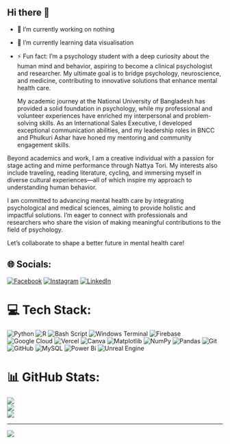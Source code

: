 ## Hi there 👋

- 🔭 I’m currently working on nothing
- 🌱 I’m currently learning data visualisation
- ⚡ Fun fact: I’m a psychology student with a deep curiosity about the human mind and behavior, aspiring to become a clinical psychologist and researcher. My ultimate goal is to bridge psychology, neuroscience, and medicine, contributing to innovative solutions that enhance mental health care.

  My academic journey at the National University of Bangladesh has provided a solid foundation in psychology, while my professional and volunteer experiences have enriched my interpersonal and problem-solving skills. As an International Sales Executive, I developed exceptional communication abilities, and my leadership roles in BNCC and Phulkuri Ashar have honed my mentoring and community engagement skills.

Beyond academics and work, I am a creative individual with a passion for stage acting and mime performance through Nattya Tori. My interests also include traveling, reading literature, cycling, and immersing myself in diverse cultural experiences—all of which inspire my approach to understanding human behavior.

I am committed to advancing mental health care by integrating psychological and medical sciences, aiming to provide holistic and impactful solutions. I’m eager to connect with professionals and researchers who share the vision of making meaningful contributions to the field of psychology.

Let’s collaborate to shape a better future in mental health care!


## 🌐 Socials:
[![Facebook](https://img.shields.io/badge/Facebook-%231877F2.svg?logo=Facebook&logoColor=white)](https://facebook.com/tarif.fateh.1) [![Instagram](https://img.shields.io/badge/Instagram-%23E4405F.svg?logo=Instagram&logoColor=white)](https://instagram.com/taarif_fateh) [![LinkedIn](https://img.shields.io/badge/LinkedIn-%230077B5.svg?logo=linkedin&logoColor=white)](https://linkedin.com/in/taarif-fateh) 

# 💻 Tech Stack:
![Python](https://img.shields.io/badge/python-3670A0?style=for-the-badge&logo=python&logoColor=ffdd54) ![R](https://img.shields.io/badge/r-%23276DC3.svg?style=for-the-badge&logo=r&logoColor=white) ![Bash Script](https://img.shields.io/badge/bash_script-%23121011.svg?style=for-the-badge&logo=gnu-bash&logoColor=white) ![Windows Terminal](https://img.shields.io/badge/Windows%20Terminal-%234D4D4D.svg?style=for-the-badge&logo=windows-terminal&logoColor=white) ![Firebase](https://img.shields.io/badge/firebase-%23039BE5.svg?style=for-the-badge&logo=firebase) ![Google Cloud](https://img.shields.io/badge/GoogleCloud-%234285F4.svg?style=for-the-badge&logo=google-cloud&logoColor=white) ![Vercel](https://img.shields.io/badge/vercel-%23000000.svg?style=for-the-badge&logo=vercel&logoColor=white) ![Canva](https://img.shields.io/badge/Canva-%2300C4CC.svg?style=for-the-badge&logo=Canva&logoColor=white) ![Matplotlib](https://img.shields.io/badge/Matplotlib-%23ffffff.svg?style=for-the-badge&logo=Matplotlib&logoColor=black) ![NumPy](https://img.shields.io/badge/numpy-%23013243.svg?style=for-the-badge&logo=numpy&logoColor=white) ![Pandas](https://img.shields.io/badge/pandas-%23150458.svg?style=for-the-badge&logo=pandas&logoColor=white) ![Git](https://img.shields.io/badge/git-%23F05033.svg?style=for-the-badge&logo=git&logoColor=white) ![GitHub](https://img.shields.io/badge/github-%23121011.svg?style=for-the-badge&logo=github&logoColor=white) ![MySQL](https://img.shields.io/badge/mysql-4479A1.svg?style=for-the-badge&logo=mysql&logoColor=white) ![Power Bi](https://img.shields.io/badge/power_bi-F2C811?style=for-the-badge&logo=powerbi&logoColor=black) ![Unreal Engine](https://img.shields.io/badge/unrealengine-%23313131.svg?style=for-the-badge&logo=unrealengine&logoColor=white)
# 📊 GitHub Stats:
![](https://github-readme-stats.vercel.app/api?username=taarif-fateh&theme=dark&hide_border=false&include_all_commits=false&count_private=false)<br/>
![](https://github-readme-streak-stats.herokuapp.com/?user=taarif-fateh&theme=dark&hide_border=false)<br/>
![](https://github-readme-stats.vercel.app/api/top-langs/?username=taarif-fateh&theme=dark&hide_border=false&include_all_commits=false&count_private=false&layout=compact)

---
[![](https://visitcount.itsvg.in/api?id=taarif-fateh&icon=0&color=0)](https://visitcount.itsvg.in)

<!-- Proudly created with GPRM ( https://gprm.itsvg.in ) -->
